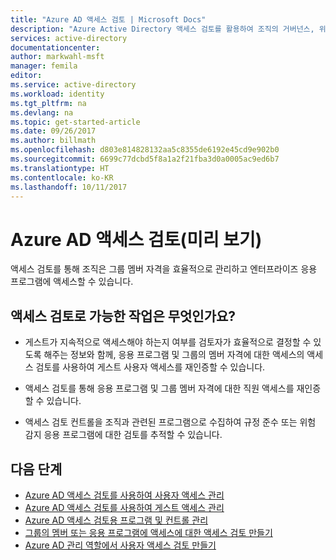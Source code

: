```yaml
---
title: "Azure AD 액세스 검토 | Microsoft Docs"
description: "Azure Active Directory 액세스 검토를 활용하여 조직의 거버넌스, 위험 관리 및 준수 이니셔티브를 충족할 수 있도록 그룹 멤버 자격 및 응용 프로그램 액세스를 제어할 수 있습니다."
services: active-directory
documentationcenter: 
author: markwahl-msft
manager: femila
editor: 
ms.service: active-directory
ms.workload: identity
ms.tgt_pltfrm: na
ms.devlang: na
ms.topic: get-started-article
ms.date: 09/26/2017
ms.author: billmath
ms.openlocfilehash: d803e814828132aa5c8355de6192e45cd9e902b0
ms.sourcegitcommit: 6699c77dcbd5f8a1a2f21fba3d0a0005ac9ed6b7
ms.translationtype: HT
ms.contentlocale: ko-KR
ms.lasthandoff: 10/11/2017
---
```

# <a name="azure-ad-access-reviews-preview"></a>Azure AD 액세스 검토(미리 보기)

액세스 검토를 통해 조직은 그룹 멤버 자격을 효율적으로 관리하고 엔터프라이즈 응용 프로그램에 액세스할 수 있습니다. 

## <a name="what-can-you-do-with-access-reviews"></a>액세스 검토로 가능한 작업은 무엇인가요?
   
- 게스트가 지속적으로 액세스해야 하는지 여부를 검토자가 효율적으로 결정할 수 있도록 해주는 정보와 함께, 응용 프로그램 및 그룹의 멤버 자격에 대한 액세스의 액세스 검토를 사용하여 게스트 사용자 액세스를 재인증할 수 있습니다.
      
- 액세스 검토를 통해 응용 프로그램 및 그룹 멤버 자격에 대한 직원 액세스를 재인증할 수 있습니다.
   
- 액세스 검토 컨트롤을 조직과 관련된 프로그램으로 수집하여 규정 준수 또는 위험 감지 응용 프로그램에 대한 검토를 추적할 수 있습니다.
    

## <a name="next-steps"></a>다음 단계

- [Azure AD 액세스 검토를 사용하여 사용자 액세스 관리](active-directory-azure-ad-controls-manage-user-access-with-access-reviews.md)
- [Azure AD 액세스 검토를 사용하여 게스트 액세스 관리](active-directory-azure-ad-controls-manage-guest-access-with-access-reviews.md)
- [Azure AD 액세스 검토용 프로그램 및 컨트롤 관리](active-directory-azure-ad-controls-manage-programs-controls.md)
- [그룹의 멤버 또는 응용 프로그램에 액세스에 대한 액세스 검토 만들기](active-directory-azure-ad-controls-create-access-review.md)
- [Azure AD 관리 역할에서 사용자 액세스 검토 만들기](active-directory-privileged-identity-management-how-to-start-security-review.md)
